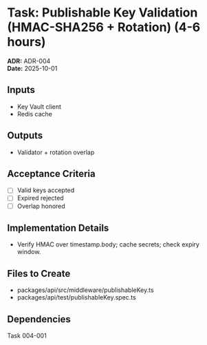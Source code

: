# Task: Publishable Key Validation (HMAC-SHA256 + Rotation) (4-6 hours)
**ADR:** ADR-004  
**Date:** 2025-10-01

## Inputs
- Key Vault client
- Redis cache

## Outputs
- Validator + rotation overlap

## Acceptance Criteria
- [ ] Valid keys accepted
- [ ] Expired rejected
- [ ] Overlap honored

## Implementation Details
- Verify HMAC over timestamp.body; cache secrets; check expiry window.

## Files to Create
- packages/api/src/middleware/publishableKey.ts
- packages/api/test/publishableKey.spec.ts

## Dependencies
Task 004-001
